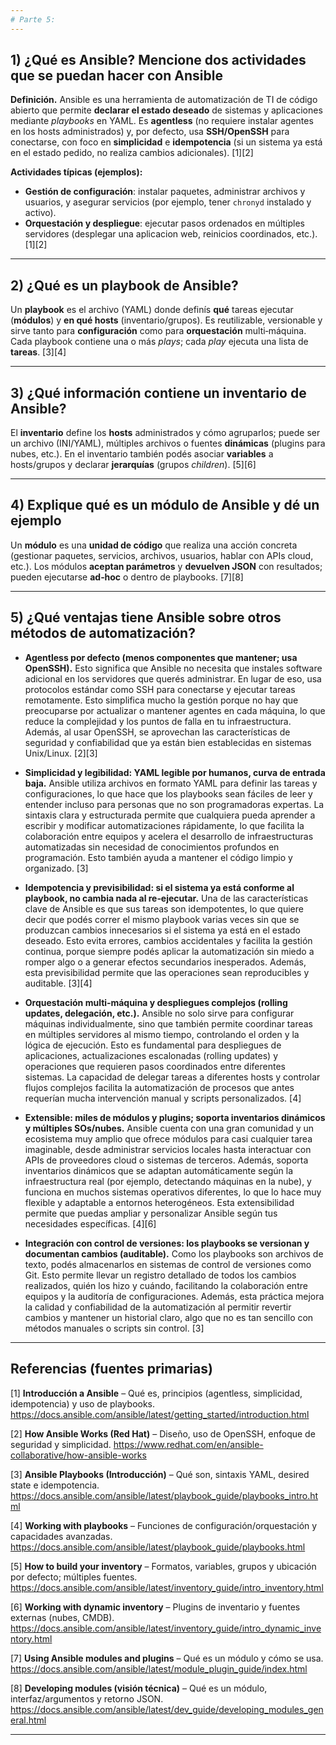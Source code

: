 ```yaml
---
# Parte 5:
---
```


## 1) ¿Qué es Ansible? Mencione dos actividades que se puedan hacer con Ansible

**Definición.** Ansible es una herramienta de automatización de TI de código abierto que permite **declarar el estado deseado** de sistemas y aplicaciones mediante *playbooks* en YAML. Es **agentless** (no requiere instalar agentes en los hosts administrados) y, por defecto, usa **SSH/OpenSSH** para conectarse, con foco en **simplicidad** e **idempotencia** (si un sistema ya está en el estado pedido, no realiza cambios adicionales). [1][2]

**Actividades típicas (ejemplos):**
- **Gestión de configuración**: instalar paquetes, administrar archivos y usuarios, y asegurar servicios (por ejemplo, tener `chronyd` instalado y activo).
- **Orquestación y despliegue**: ejecutar pasos ordenados en múltiples servidores (desplegar una aplicacion web, reinicios coordinados, etc.). [1][2]

---

## 2) ¿Qué es un playbook de Ansible?

Un **playbook** es el archivo (YAML) donde definís **qué** tareas ejecutar (**módulos**) y **en qué hosts** (inventario/grupos). Es reutilizable, versionable y sirve tanto para **configuración** como para **orquestación** multi‑máquina. Cada playbook contiene una o más *plays*; cada *play* ejecuta una lista de **tareas**. [3][4]

---

## 3) ¿Qué información contiene un inventario de Ansible?

El **inventario** define los **hosts** administrados y cómo agruparlos; puede ser un archivo (INI/YAML), múltiples archivos o fuentes **dinámicas** (plugins para nubes, etc.). En el inventario también podés asociar **variables** a hosts/grupos y declarar **jerarquías** (grupos *children*). [5][6]

---

## 4) Explique qué es un módulo de Ansible y dé un ejemplo

Un **módulo** es una **unidad de código** que realiza una acción concreta (gestionar paquetes, servicios, archivos, usuarios, hablar con APIs cloud, etc.). Los módulos **aceptan parámetros** y **devuelven JSON** con resultados; pueden ejecutarse **ad‑hoc** o dentro de playbooks. [7][8]

---

## 5) ¿Qué ventajas tiene Ansible sobre otros métodos de automatización?

- **Agentless por defecto (menos componentes que mantener; usa OpenSSH).** Esto significa que Ansible no necesita que instales software adicional en los servidores que querés administrar. En lugar de eso, usa protocolos estándar como SSH para conectarse y ejecutar tareas remotamente. Esto simplifica mucho la gestión porque no hay que preocuparse por actualizar o mantener agentes en cada máquina, lo que reduce la complejidad y los puntos de falla en tu infraestructura. Además, al usar OpenSSH, se aprovechan las características de seguridad y confiabilidad que ya están bien establecidas en sistemas Unix/Linux. [2][3]

- **Simplicidad y legibilidad: YAML legible por humanos, curva de entrada baja.** Ansible utiliza archivos en formato YAML para definir las tareas y configuraciones, lo que hace que los playbooks sean fáciles de leer y entender incluso para personas que no son programadoras expertas. La sintaxis clara y estructurada permite que cualquiera pueda aprender a escribir y modificar automatizaciones rápidamente, lo que facilita la colaboración entre equipos y acelera el desarrollo de infraestructuras automatizadas sin necesidad de conocimientos profundos en programación. Esto también ayuda a mantener el código limpio y organizado. [3]

- **Idempotencia y previsibilidad: si el sistema ya está conforme al playbook, no cambia nada al re‑ejecutar.** Una de las características clave de Ansible es que sus tareas son idempotentes, lo que quiere decir que podés correr el mismo playbook varias veces sin que se produzcan cambios innecesarios si el sistema ya está en el estado deseado. Esto evita errores, cambios accidentales y facilita la gestión continua, porque siempre podés aplicar la automatización sin miedo a romper algo o a generar efectos secundarios inesperados. Además, esta previsibilidad permite que las operaciones sean reproducibles y auditable. [3][4]

- **Orquestación multi‑máquina y despliegues complejos (rolling updates, delegación, etc.).** Ansible no solo sirve para configurar máquinas individualmente, sino que también permite coordinar tareas en múltiples servidores al mismo tiempo, controlando el orden y la lógica de ejecución. Esto es fundamental para despliegues de aplicaciones, actualizaciones escalonadas (rolling updates) y operaciones que requieren pasos coordinados entre diferentes sistemas. La capacidad de delegar tareas a diferentes hosts y controlar flujos complejos facilita la automatización de procesos que antes requerían mucha intervención manual y scripts personalizados. [4]

- **Extensible: miles de módulos y plugins; soporta inventarios dinámicos y múltiples SOs/nubes.** Ansible cuenta con una gran comunidad y un ecosistema muy amplio que ofrece módulos para casi cualquier tarea imaginable, desde administrar servicios locales hasta interactuar con APIs de proveedores cloud o sistemas de terceros. Además, soporta inventarios dinámicos que se adaptan automáticamente según la infraestructura real (por ejemplo, detectando máquinas en la nube), y funciona en muchos sistemas operativos diferentes, lo que lo hace muy flexible y adaptable a entornos heterogéneos. Esta extensibilidad permite que puedas ampliar y personalizar Ansible según tus necesidades específicas. [4][6]

- **Integración con control de versiones: los playbooks se versionan y documentan cambios (auditable).** Como los playbooks son archivos de texto, podés almacenarlos en sistemas de control de versiones como Git. Esto permite llevar un registro detallado de todos los cambios realizados, quién los hizo y cuándo, facilitando la colaboración entre equipos y la auditoría de configuraciones. Además, esta práctica mejora la calidad y confiabilidad de la automatización al permitir revertir cambios y mantener un historial claro, algo que no es tan sencillo con métodos manuales o scripts sin control. [3]

---

## Referencias (fuentes primarias)

[1] **Introducción a Ansible** – Qué es, principios (agentless, simplicidad, idempotencia) y uso de playbooks.
https://docs.ansible.com/ansible/latest/getting_started/introduction.html

[2] **How Ansible Works (Red Hat)** – Diseño, uso de OpenSSH, enfoque de seguridad y simplicidad.
https://www.redhat.com/en/ansible-collaborative/how-ansible-works

[3] **Ansible Playbooks (Introducción)** – Qué son, sintaxis YAML, desired state e idempotencia.
https://docs.ansible.com/ansible/latest/playbook_guide/playbooks_intro.html

[4] **Working with playbooks** – Funciones de configuración/orquestación y capacidades avanzadas.
https://docs.ansible.com/ansible/latest/playbook_guide/playbooks.html

[5] **How to build your inventory** – Formatos, variables, grupos y ubicación por defecto; múltiples fuentes.
https://docs.ansible.com/ansible/latest/inventory_guide/intro_inventory.html

[6] **Working with dynamic inventory** – Plugins de inventario y fuentes externas (nubes, CMDB).
https://docs.ansible.com/ansible/latest/inventory_guide/intro_dynamic_inventory.html

[7] **Using Ansible modules and plugins** – Qué es un módulo y cómo se usa.
https://docs.ansible.com/ansible/latest/module_plugin_guide/index.html

[8] **Developing modules (visión técnica)** – Qué es un módulo, interfaz/argumentos y retorno JSON.
https://docs.ansible.com/ansible/latest/dev_guide/developing_modules_general.html

---
